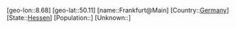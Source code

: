 ﻿---
location: [50.11,8.68]
type: City
tags:
- geo/City


SpocWebEntityId: 30230
isDeleted: false
confidential: public

---
[geo-lon::8.68]
[geo-lat::50.11]
[name::Frankfurt@Main]
[Country::[Germany](geo/Continent/Europe/Germany.md)]
[State::[Hessen](geo/Continent/Europe/Germany/Hessen.md)]
[Population::]
[Unknown::]

